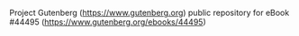 Project Gutenberg (https://www.gutenberg.org) public repository for eBook #44495 (https://www.gutenberg.org/ebooks/44495)

